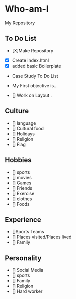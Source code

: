 # Who-am-I
My Repository

## To Do List

- [X]Make Repository
- [X] Create index.html
- [X] added basic Boilerplate
- Case Study To Do List
- My First objective is...

- [] Work on Layout
.
 ## Culture

 - [] language
- [] Cultural food
- [] Holidays
- [] Religion
- [] Flag
## Hobbies

- [] sports
- [] movies
- [] Games
- [] Friends
- [] Exercise
- [] clothes
- [] Foods
## Experience

- []Sports Teams
- [] Places visited/Places lived
- [] Family

## Personality

- [] Social Media
- [] sports
- [] Family
- [] Religion
- [] Hard worker
